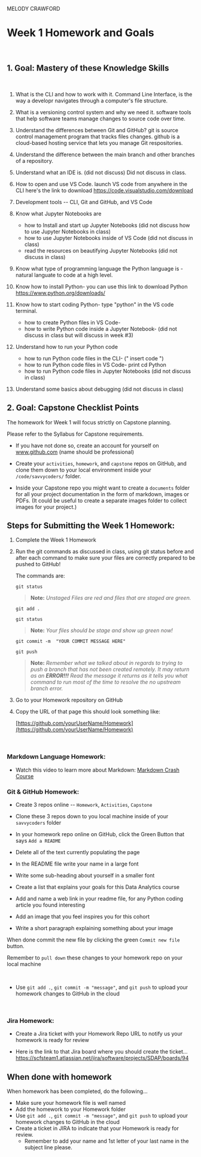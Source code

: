 MELODY CRAWFORD

# Week 1 Homework and Goals

<br >

## 1. Goal: Mastery of these Knowledge Skills

<br>

1. What is the CLI and how to work with it. Command Line Interface, is the way a developr navigates through a computer's file structure.
1. What is a versioning control system and why we need it.
software tools that help software teams manage changes to source code over time.
1. Understand the differences between Git and GitHub?
git is source control management program that tracks files changes. 
github is a cloud-based hosting service that lets you manage Git respositories. 
1. Understand the difference between the main branch and other branches of a repository.
1. Understand what an IDE is. (did not discuss)
Did not discuss in class. 
1. How to open and use VS Code.
launch VS code from anywhere in the CLI here's the link to download https://code.visualstudio.com/download
1. Development tools -- CLI, Git and GitHub, and VS Code
1. Know what Jupyter Notebooks are

    - how to Install and start up Jupyter Notebooks (did not discuss how to use Jupyter Notebooks in class)
    - how to use Jupyter Notebooks inside of VS Code (did not discuss in class)
    - read the resources on beautifying Jupyter Notebooks (did not discuss in class)

1. Know what type of programming language the Python language is -natural languate to code at a high level. 
2. Know how to install Python- you can use this link to download Python https://www.python.org/downloads/
3. Know how to start coding Python- type "python" in the VS code terminal.

    - how to create Python files in VS Code-
    - how to write Python code inside a Jupyter Notebook- (did not discuss in class but will discuss in week #3)

1. Understand how to run your Python code

    - how to run Python code files in the CLI- (" insert code ")
    - how to run Python code files in VS Code- print cd Python
    - how to run Python code files in Jupyter Notebooks (did not discuss in class)

1. Understand some basics about debugging (did not discuss in class)


## 2. Goal: Capstone Checklist Points


The homework for Week 1 will focus strictly on Capstone planning.

Please refer to the Syllabus for Capstone requirements.

- If you have not done so, create an account for yourself on www.github.com (name should be professional)

- Create your `activities`, `homework`, and `capstone` repos on GitHub, and clone them down to your local environment inside your `/code/savvycoders/` folder.

- Inside your Capstone repo you might want to create a `documents` folder for all your project documentation in the form of markdown, images or PDFs. (It could be useful to create a separate images folder to collect images for your project.)


## Steps for Submitting the Week 1 Homework:

1.  Complete the Week 1 Homework

1.  Run the git commands as discussed in class, using git status before and after each command to make sure your files are correctly prepared to be pushed to GitHub!

    The commands are:

    `git status`

    > **Note:** _Unstaged Files are red and files that are staged are green._

    `git add .`

    `git status`

    > **Note:** _Your files should be stage and show up green now!_

    `git commit -m  "YOUR COMMIT MESSAGE HERE"`

    `git push`

    > **Note:** _Remember what we talked about in
    > regards to trying to push a branch that has not been created remotely. It may return as an **ERROR!!!** Read the message it returns as it tells you what command to run most of the time to resolve the no upstream branch error._

1.  Go to your Homework repository on GitHub

1. Copy the URL of that page this should look something like:

    [https://github.com/yourUserName/Homework](https://github.com/yourUserName/Homework)

<br>

### Markdown Language Homework:

- Watch this video to learn more about Markdown: [Markdown Crash Course](https://www.youtube.com/watch?v=HUBNt18RFbo)


### Git & GitHub Homework:

- Create 3 repos online -- `Homework`, `Activities`, `Capstone`
- Clone these 3 repos down to you local machine inside of your `savvycoders` folder

- In your homework repo online on GitHub, click the Green Button that says `Add a README`
- Delete all of the text currently populating the page
- In the README file write your name in a large font
- Write some sub-heading about yourself in a smaller font
- Create a list that explains your goals for this Data Analytics course
- Add and name a web link in your readme file, for any Python coding article you found interesting
- Add an image that you feel inspires you for this cohort
- Write a short paragraph explaining something about your image

When done commit the new file by clicking the green `Commit new file` button.

Remember to `pull down` these changes to your homework repo on your local machine

<br>

- Use  `git add .`, `git commit -m "message"`, and `git push` to upload your homework changes to GitHub in the cloud

<br>

### Jira Homework:

- Create a Jira ticket with your Homework Repo URL to notify us your homework is ready for review

- Here is the link to that Jira board where you should create the ticket... <https://scfsteam1.atlassian.net/jira/software/projects/SDAP/boards/94>


## When done with homework

When homework has been completed, do the following...

- Make sure your homework file is well named
- Add the homework to your Homework folder
- Use  `git add .`, `git commit -m "message"`, and `git push` to upload your homework changes to GitHub in the cloud
- Create a ticket in JIRA to indicate that your Homework is ready for review.
  - Remember to add your name and 1st letter of your last name in the subject line please.
